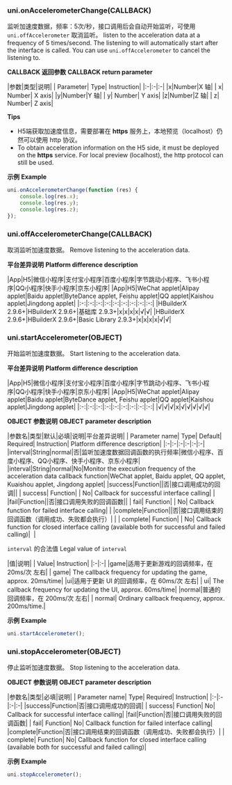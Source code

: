 ### uni.onAccelerometerChange(CALLBACK)
监听加速度数据，频率：5次/秒，接口调用后会自动开始监听，可使用 ``uni.offAccelerometer`` 取消监听。
listen to the acceleration data at a frequency of 5 times/second. The listening to will automatically start after the interface is called. You can use `uni.offAccelerometer` to cancel the listening to.

**CALLBACK 返回参数**
**CALLBACK return parameter**

|参数|类型|说明|
| Parameter| Type| Instruction|
|:-|:-|:-|
|x|Number|X 轴|
| x| Number| X axis|
|y|Number|Y 轴|
| y| Number| Y axis|
|z|Number|Z 轴|
| z| Number| Z axis|

**Tips**

- H5端获取加速度信息，需要部署在 **https** 服务上，本地预览（localhost）仍然可以使用 http 协议。
- To obtain acceleration information on the H5 side, it must be deployed on the **https** service.  For local preview (localhost), the http protocol can still be used.

**示例**
**Example**

```javascript
uni.onAccelerometerChange(function (res) {
	console.log(res.x);
	console.log(res.y);
	console.log(res.z);
});
```

### uni.offAccelerometerChange(CALLBACK)
取消监听加速度数据。
Remove listening to the acceleration data.

**平台差异说明**
**Platform difference description**

|App|H5|微信小程序|支付宝小程序|百度小程序|字节跳动小程序、飞书小程序|QQ小程序|快手小程序|京东小程序|
|App|H5|WeChat applet|Alipay applet|Baidu applet|ByteDance applet, Feishu applet|QQ applet|Kaishou applet|Jingdong applet|
|:-:|:-:|:-:|:-:|:-:|:-:|:-:|:-:|:-:|
|HBuilderX 2.9.6+|HBuilderX 2.9.6+|基础库 2.9.3+|x|x|x|x|√|√|
|HBuilderX 2.9.6+|HBuilderX 2.9.6+|Basic Library 2.9.3+|x|x|x|x|√|√|

### uni.startAccelerometer(OBJECT)
开始监听加速度数据。
Start listening to the acceleration data.

**平台差异说明**
**Platform difference description**

|App|H5|微信小程序|支付宝小程序|百度小程序|字节跳动小程序、飞书小程序|QQ小程序|快手小程序|京东小程序|
|App|H5|WeChat applet|Alipay applet|Baidu applet|ByteDance applet, Feishu applet|QQ applet|Kaishou applet|Jingdong applet|
|:-:|:-:|:-:|:-:|:-:|:-:|:-:|:-:|:-:|
|√|√|√|x|√|√|√|√|√|

**OBJECT 参数说明**
**OBJECT parameter description**

|参数名|类型|默认|必填|说明|平台差异说明|
| Parameter name| Type| Default| Required| Instruction| Platform difference description|
|:-|:-|:-|:-|:-|:-|
|interval|String|normal|否|监听加速度数据回调函数的执行频率|微信小程序、百度小程序、QQ小程序、快手小程序、京东小程序|
|interval|String|normal|No|Monitor the execution frequency of the acceleration data callback function|WeChat applet, Baidu applet, QQ applet, Kuaishou applet, Jingdong applet|
|success|Function||否|接口调用成功的回调||
| success| Function| | No| Callback for successful interface calling| |
|fail|Function||否|接口调用失败的回调函数||
| fail| Function| | No| Callback function for failed interface calling| |
|complete|Function||否|接口调用结束的回调函数（调用成功、失败都会执行）|&nbsp;|
| complete| Function| | No| Callback function for closed interface calling (available both for successful and failed calling)|  |

`interval` 的合法值
Legal value of `interval`

|值|说明|
| Value| Instruction|
|:-|:-|
|game|适用于更新游戏的回调频率，在 20ms/次 左右|
| game| The callback frequency for updating the game, approx. 20ms/time|
|ui|适用于更新 UI 的回调频率，在 60ms/次 左右|
| ui| The callback frequency for updating the UI, approx. 60ms/time|
|normal|普通的回调频率，在 200ms/次 左右|
| normal| Ordinary callback frequency, approx. 200ms/time.|


**示例**
**Example**

```javascript
uni.startAccelerometer();
```

### uni.stopAccelerometer(OBJECT)
停止监听加速度数据。
Stop listening to the acceleration data.

**OBJECT 参数说明**
**OBJECT parameter description**

|参数名|类型|必填|说明|
| Parameter name| Type| Required| Instruction|
|:-|:-|:-|:-|
|success|Function|否|接口调用成功的回调|
| success| Function| No| Callback for successful interface calling|
|fail|Function|否|接口调用失败的回调函数|
| fail| Function| No| Callback function for failed interface calling|
|complete|Function|否|接口调用结束的回调函数（调用成功、失败都会执行）|
| complete| Function| No| Callback function for closed interface calling (available both for successful and failed calling)|

**示例**
**Example**

```javascript
uni.stopAccelerometer();
```
